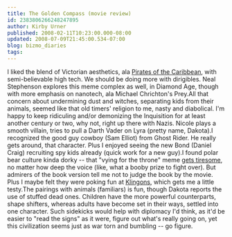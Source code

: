 ```yaml
---
title: The Golden Compass (movie review)
id: 2383806266248247895
author: Kirby Urner
published: 2008-02-11T10:23:00.000-08:00
updated: 2008-07-09T21:45:00.534-07:00
blog: bizmo_diaries
tags: 
---
```


I liked the blend of Victorian aesthetics, ala [Pirates of the Caribbean](http://mybizmo.blogspot.com/2007/05/memorial-day.html), with semi-believable high tech.  We should be doing more with dirigibles.   Neal Stephenson explores this meme complex as well, in Diamond Age, though with more emphasis on nanotech, ala Michael Chrichton's Prey.All that concern about undermining dust and witches, separating kids from their animals, seemed like that old timers' religion to me, nasty and diabolical.  I'm happy to keep ridiculing and/or demonizing the Inquisition for at least another century or two, why not, right up there with Nazis.  Nicole plays a smooth villain, tries to pull a Darth Vader on Lyra (pretty name, Dakota).I recognized the good guy cowboy (Sam Elliot) from Ghost Rider.  He really gets around, that character.  Plus I enjoyed seeing the new Bond (Daniel Craig) recruiting spy kids already (quick work for a new guy).I found polar bear culture kinda dorky -- that "vying for the throne" meme [gets tiresome](http://mathforum.org/kb/message.jspa?messageID=6092683&tstart=0), no matter how deep the voice (like, what a booby prize to fight over). But admirers of the book version tell me not to judge the book by the movie.  Plus I maybe felt they were poking fun at [Klingons](http://worldgame.blogspot.com/2007/11/bird-of-prey.html), which gets me a little testy.The pairings with animals (familiars) is fun, though Dakota reports the use of stuffed dead ones.  Children have the more powerful counterparts, shape shifters, whereas adults have become set in their ways, settled into one character.  Such sidekicks would help with diplomacy I'd think, as it'd be easier to "read the signs" as it were, figure out what's really going on, yet this civilization seems just as war torn and bumbling -- go figure.